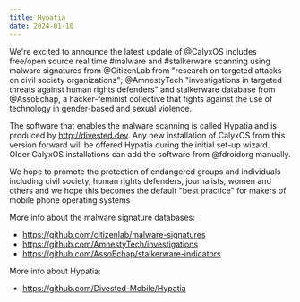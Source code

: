 ```yaml
---
title: Hypatia
date: 2024-01-10
---
```


We're excited to announce the latest update of @CalyxOS includes free/open source real time #malware and #stalkerware scanning using malware signatures from @CitizenLab from "research on targeted attacks on civil society organizations"; @AmnestyTech "investigations in targeted threats against human rights defenders" and stalkerware database from @AssoEchap, a hacker-feminist collective that fights against the use of technology in gender-based and sexual violence.

The software that enables the malware scanning is called Hypatia and is produced by http://divested.dev. Any new installation of CalyxOS from this version forward will be offered Hypatia during the initial set-up wizard. Older CalyxOS installations can add the software from @fdroidorg manually.  

We hope to promote the protection of endangered groups and individuals including civil society, human rights defenders, journalists, women and others and we hope this becomes the default "best practice"  for makers of mobile phone operating systems

More info about the malware signature databases:
* https://github.com/citizenlab/malware-signatures
* https://github.com/AmnestyTech/investigations
* https://github.com/AssoEchap/stalkerware-indicators

More info about Hypatia:
* https://github.com/Divested-Mobile/Hypatia

